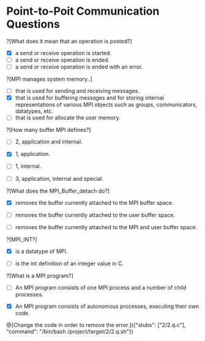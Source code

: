 # Point-to-Poit Communication Questions

?[What does it mean that an operation is posted?]
-[x] a send or receive operation is started.
-[ ] a send or receive operation is ended.
-[ ] a send or receive operation is ended with an error.

?[MPI manages system memory..]
-[ ] that is used for sending  and  receiving messages.
-[x] that is used for buffering messages and for storing internal representations of various MPI objects such as groups, communicators, datatypes, etc. 
-[ ] that is used for allocate the user memory.

?[How many buffer MPI defines?]
-[ ] 2, application and internal.
-[x] 1, application.
-[ ] 1, internal.
-[ ] 3, application, internal and special.


?[What does the MPI_Buffer_detach do?]
-[x] removes the buffer currently attached to the MPI buffer space.
-[ ] removes the buffer currently attached to the user buffer space.
-[ ] removes the buffer currently attached to the MPI and user buffer space.


?[MPI_INT?]
-[x] is a datatype of MPI.
-[ ] is the int definition of an integer value in C.


?[What is a MPI program?]
-[ ] An MPI program consists of one MPI process and a number of child processes.
-[x] An MPI program consists of autonomous processes, executing their own code.


@[Change the code in order to remove the error.]({"stubs": ["2/2.q.c"], "command": "/bin/bash /project/target/2/2.q.sh"})

